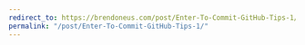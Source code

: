 ```yaml
---
redirect_to: https://brendoneus.com/post/Enter-To-Commit-GitHub-Tips-1/
permalink: "/post/Enter-To-Commit-GitHub-Tips-1/"
---
```

